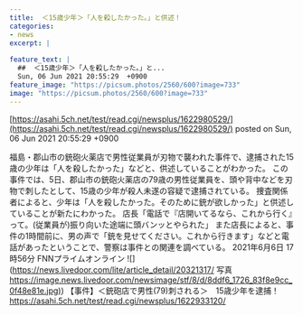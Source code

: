 ```yaml
---
title:  ＜15歳少年＞「人を殺したかった。」と供述！  
categories:
- news
excerpt: |
  
feature_text: |
  ##  ＜15歳少年＞「人を殺したかった。」と...
  Sun, 06 Jun 2021 20:55:29  +0900
feature_image: "https://picsum.photos/2560/600?image=733"
image: "https://picsum.photos/2560/600?image=733"
---
```


[https://asahi.5ch.net/test/read.cgi/newsplus/1622980529/](https://asahi.5ch.net/test/read.cgi/newsplus/1622980529/)
posted on Sun, 06 Jun 2021 20:55:29  +0900

<!--more-->

福島・郡山市の銃砲火薬店で男性従業員が刃物で襲われた事件で、逮捕された15歳の少年は「人を殺したかった」などと、供述していることがわかった。 この事件では、5日、郡山市の銃砲火薬店の79歳の男性従業員を、頭や背中などを刃物で刺したとして、15歳の少年が殺人未遂の容疑で逮捕されている。 捜査関係者によると、少年は「人を殺したかった。そのために銃が欲しかった」と供述していることが新たにわかった。 店長「電話で『店開いてるなら、これから行く』って。(従業員が)振り向いた途端に頭バンッとやられた」 また店長によると、事件の1時間前に、男の声で「銃を見せてください。これから行きます」などと電話があったということで、警察は事件との関連を調べている。 2021年6月6日 17時56分 FNNプライムオンライン ![](https://news.livedoor.com/lite/article_detail/20321317/ 写真 [https://image.news.livedoor.com/newsimage/stf/8/d/8ddf6_1726_83f8e9cc_0f48e81e.jpg)](https://image.news.livedoor.com/newsimage/stf/8/d/8ddf6_1726_83f8e9cc_0f48e81e.jpg)) 【事件】＜銃砲店で男性(79)刺される＞　15歳少年を逮捕！ https://asahi.5ch.net/test/read.cgi/newsplus/1622933120/
